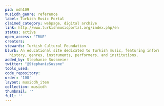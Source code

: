 ```yaml
---
pid: mdh109
musicdh_genre: reference
label: Turkish Music Portal
claimed_category: webpage, digital archive
link: http://www.turkishmusicportal.org/index.php/en
status: active
open_access: 'TRUE'
creators: 
stewards: Turkish Cultural Foundation
blurb: An educational site dedicated to Turkish music, featuring information on its
  history, genres, instruments, performers, and institutions.
added_by: Stephanie Sussmeier
twitter: "@StephanieSussme"
tools_used: 
code_repository: 
order: '108'
layout: musicdh_item
collection: musicdh
thumbnail: ''
full: ''
---
```

